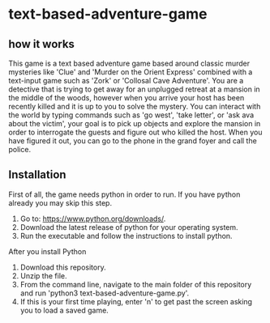 # text-based-adventure-game

## how it works
This game is a text based adventure game based around classic murder mysteries like 'Clue' and 'Murder on the Orient Express' combined with a text-input game such as 'Zork' or 'Collosal Cave Adventure'. You are a detective that is trying to get away for an unplugged retreat at a mansion in the middle of the woods, however when you arrive your host has been recently killed and it is up to you to solve the mystery. You can interact with the world by typing commands such as 'go west', 'take letter', or 'ask ava about the victim', your goal is to pick up objects and explore the mansion in order to interrogate the guests and figure out who killed the host. When you have figured it out, you can go to the phone in the grand foyer and call the police. 

## Installation

First of all, the game needs python in order to run.
If you have python already you may skip this step.

1. Go to: https://www.python.org/downloads/.
2. Download the latest release of python for your operating system.
3. Run the executable and follow the instructions to install python.

After you install Python

1. Download this repository.
2. Unzip the file.
3. From the command line, navigate to the main folder of this repository and run 'python3 text-based-adventure-game.py'.
4. If this is your first time playing, enter 'n' to get past the screen asking you to load a saved game.
